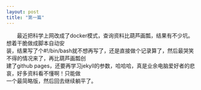 ```yaml
---
layout: post
title: "第一篇"
---
```

&emsp;&emsp;最近把科学上网改成了docker模式，查询资料比葫芦画瓢，结果有不少坑。想着干脆做成脚本自动安<br>
装，结果写了个#!/bin/bash就不想再写了，还是直接做个记录算了，然后最哭笑不得的情况来了，再比葫芦画瓢创<br>
建了github pages，还要再学习jekyll的参数，哈哈哈，真是业余电脑爱好者的悲哀，好多资料看不懂啊！只能做<br>
一个最简略版，然后回去继续躺平了。
